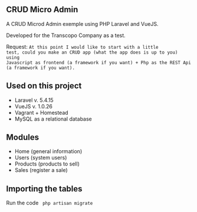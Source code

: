 
## CRUD Micro Admin

A CRUD Microd Admin exemple using PHP Laravel and VueJS.

Developed for the Transcopo Company as a test.

Request: <code>At this point I would like to start with a little test, could you make an CRUD app (what the app does is up to you) using Javascript as frontend (a framework if you want) + Php as the REST Api (a framework if you want).
</code>

## Used on this project

- Laravel v. 5.4.15
- VueJS v. 1.0.26
- Vagrant + Homestead
- MySQL as a relational database 

## Modules

- Home (general information)
- Users (system users)
- Products (products to sell)
- Sales (register a sale)

## Importing the tables
Run the code <code> php artisan migrate </code>

